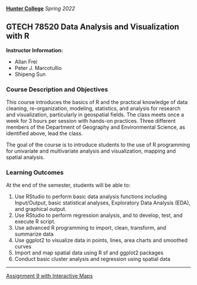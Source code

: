 [**Hunter College**](https://hunter.cuny.edu/) *Spring 2022*

## GTECH 78520 Data Analysis and Visualization with R

**Instructor Information:**

- Allan Frei
- Peter J. Marcotullio
- Shipeng Sun

### Course Description and Objectives

This course introduces the basics of R and the practical knowledge of data cleaning, re-organization, modeling, statistics, and analysis for research and visualization, particularly in geospatial fields. The class meets once a week for 3 hours per session with hands-on practices. Three different members of the Department of Geography and Environmental Science, as identified above, lead the class.

The goal of the course is to introduce students to the use of R programming for univariate and multivariate analysis and visualization, mapping and spatial analysis.

### Learning Outcomes

At the end of the semester, students will be able to:

1. Use RStudio to perform basic data analysis functions including Input/Output, basic statistical analyses, Exploratory Data Analysis (EDA), and graphical output.
2. Use RStudio to perform regression analysis, and to develop, test, and execute R script.
3. Use advanced R programming to import, clean, transform, and summarize data
4. Use ggplot2 to visualize data in points, lines, area charts and smoothed curves
5. Import and map spatial data using R sf and ggplot2 packages
6. Conduct basic cluster analysis and regression using spatial data

----------

[Assignment 9 with Interactive Maps](https://rpubs.com/reinarin/894963)

